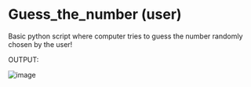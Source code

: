 # Guess_the_number (user)
Basic python script where computer tries to guess the number randomly chosen by the user!

OUTPUT:

![image](https://github.com/Nevil05/Guess_the_number-II/assets/87539789/dcfb6928-2e48-4ae6-a335-d3771dc06c69)
